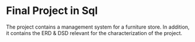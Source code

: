 # Final Project in Sql
The project contains a management system for a furniture store.
In addition, it contains the ERD & DSD relevant for the characterization of the project.